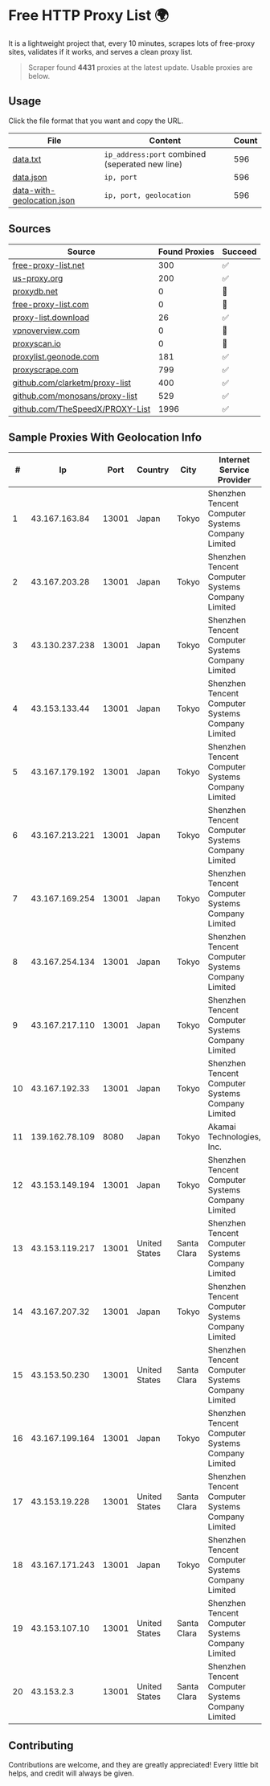 
# Free HTTP Proxy List 🌍

It is a lightweight project that, every 10 minutes, scrapes lots of free-proxy sites, validates if it works, and serves a clean proxy list.


> Scraper found **4431** proxies at the latest update. Usable proxies are below.

## Usage

Click the file format that you want and copy the URL.


|File|Content|Count|
|----|-------|-----|
|[data.txt](https://raw.githubusercontent.com/themiralay/Proxy-List-World/master/data.txt)|`ip_address:port` combined (seperated new line)|596|
|[data.json](https://raw.githubusercontent.com/themiralay/Proxy-List-World/master/data.json)|`ip, port`|596|
|[data-with-geolocation.json](https://raw.githubusercontent.com/themiralay/Proxy-List-World/master/data-with-geolocation.json)|`ip, port, geolocation`|596|

## Sources

|Source|Found Proxies|Succeed|
|------|-------------|-------|
|[free-proxy-list.net](https://free-proxy-list.net)|300|✅|
|[us-proxy.org](https://www.us-proxy.org)|200|✅|
|[proxydb.net](http://proxydb.net)|0|🚫|
|[free-proxy-list.com](https://free-proxy-list.com/?page=&port=&type%5B%5D=http&type%5B%5D=https&up_time=0&search=Search)|0|🚫|
|[proxy-list.download](https://www.proxy-list.download/HTTP)|26|✅|
|[vpnoverview.com](https://vpnoverview.com/privacy/anonymous-browsing/free-proxy-servers)|0|🚫|
|[proxyscan.io](https://www.proxyscan.io)|0|🚫|
|[proxylist.geonode.com](https://proxylist.geonode.com/api/proxy-list?limit=300&page=1&sort_by=lastChecked&sort_type=desc&protocols=http,https)|181|✅|
|[proxyscrape.com](https://api.proxyscrape.com/v2/?request=displayproxies&protocol=http&timeout=10000&country=all&ssl=all&anonymity=all)|799|✅|
|[github.com/clarketm/proxy-list](https://raw.githubusercontent.com/clarketm/proxy-list/master/proxy-list-raw.txt)|400|✅|
|[github.com/monosans/proxy-list](https://raw.githubusercontent.com/monosans/proxy-list/main/proxies/http.txt)|529|✅|
|[github.com/TheSpeedX/PROXY-List](https://raw.githubusercontent.com/TheSpeedX/PROXY-List/master/http.txt)|1996|✅|


## Sample Proxies With Geolocation Info

|#|Ip|Port|Country|City|Internet Service Provider|
|-|--|----|-------|----|-------------------------|
|1|43.167.163.84|13001|Japan|Tokyo|Shenzhen Tencent Computer Systems Company Limited|
|2|43.167.203.28|13001|Japan|Tokyo|Shenzhen Tencent Computer Systems Company Limited|
|3|43.130.237.238|13001|Japan|Tokyo|Shenzhen Tencent Computer Systems Company Limited|
|4|43.153.133.44|13001|Japan|Tokyo|Shenzhen Tencent Computer Systems Company Limited|
|5|43.167.179.192|13001|Japan|Tokyo|Shenzhen Tencent Computer Systems Company Limited|
|6|43.167.213.221|13001|Japan|Tokyo|Shenzhen Tencent Computer Systems Company Limited|
|7|43.167.169.254|13001|Japan|Tokyo|Shenzhen Tencent Computer Systems Company Limited|
|8|43.167.254.134|13001|Japan|Tokyo|Shenzhen Tencent Computer Systems Company Limited|
|9|43.167.217.110|13001|Japan|Tokyo|Shenzhen Tencent Computer Systems Company Limited|
|10|43.167.192.33|13001|Japan|Tokyo|Shenzhen Tencent Computer Systems Company Limited|
|11|139.162.78.109|8080|Japan|Tokyo|Akamai Technologies, Inc.|
|12|43.153.149.194|13001|Japan|Tokyo|Shenzhen Tencent Computer Systems Company Limited|
|13|43.153.119.217|13001|United States|Santa Clara|Shenzhen Tencent Computer Systems Company Limited|
|14|43.167.207.32|13001|Japan|Tokyo|Shenzhen Tencent Computer Systems Company Limited|
|15|43.153.50.230|13001|United States|Santa Clara|Shenzhen Tencent Computer Systems Company Limited|
|16|43.167.199.164|13001|Japan|Tokyo|Shenzhen Tencent Computer Systems Company Limited|
|17|43.153.19.228|13001|United States|Santa Clara|Shenzhen Tencent Computer Systems Company Limited|
|18|43.167.171.243|13001|Japan|Tokyo|Shenzhen Tencent Computer Systems Company Limited|
|19|43.153.107.10|13001|United States|Santa Clara|Shenzhen Tencent Computer Systems Company Limited|
|20|43.153.2.3|13001|United States|Santa Clara|Shenzhen Tencent Computer Systems Company Limited|



## Contributing

Contributions are welcome, and they are greatly appreciated! Every
little bit helps, and credit will always be given.

